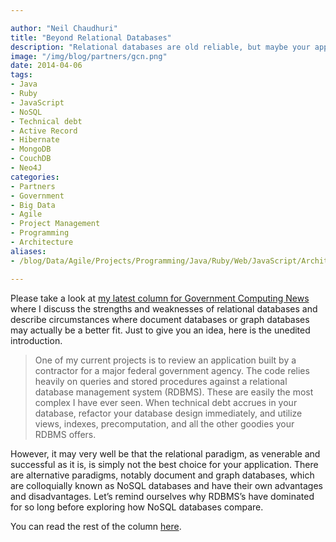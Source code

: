 ```yaml
---

author: "Neil Chaudhuri"
title: "Beyond Relational Databases"
description: "Relational databases are old reliable, but maybe your applications could use something different."
image: "/img/blog/partners/gcn.png"
date: 2014-04-06
tags:
- Java
- Ruby 
- JavaScript
- NoSQL
- Technical debt
- Active Record
- Hibernate
- MongoDB
- CouchDB
- Neo4J
categories: 
- Partners
- Government
- Big Data
- Agile
- Project Management
- Programming
- Architecture
aliases:
- /blog/Data/Agile/Projects/Programming/Java/Ruby/Web/JavaScript/Architecture/2014/04/06/beyond-relational-databases

---
```


Please take a look at [my latest column for Government Computing News](http://gcn.com/articles/2014/04/03/rdbms-graph.aspx)
where I discuss the strengths and weaknesses of relational databases and describe circumstances where document databases
or graph databases may actually be a better fit. Just to give you an idea, here is the unedited introduction.

> One of my current projects is to review an application built by a contractor for a major federal government agency. The code relies heavily on queries and stored procedures against a relational database management system (RDBMS). These are easily the most complex I have ever seen. When technical debt accrues in your database, refactor your database design immediately, and utilize views, indexes, precomputation, and all the other goodies your RDBMS offers.


However, it may very well be that the relational paradigm, as venerable and successful as it is, is simply not the best choice for your application. There are alternative paradigms, notably document and graph databases, which are colloquially known as NoSQL databases and have their own advantages and disadvantages. Let’s remind ourselves why RDBMS’s have dominated for so long before exploring how NoSQL databases compare.



You can read the rest of the column [here](http://gcn.com/articles/2014/04/03/rdbms-graph.aspx).